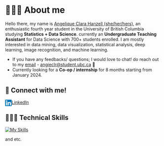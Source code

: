 # 🙋🏻‍♀️ About me

Hello there, my name is [Angelique Clara Hanzell (she/her/hers)](https://www.linkedin.com/in/angeliqueclara/), an enthusiastic fourth year student in the University of British Columbia studying **Statistics + Data Science**. currently an **Undergraduate Teaching Assistant** for Data Science with 700+ students enrolled. I am mostly interested in data mining, data visualization, statistical analysis, deep learning, image recognition, and machine learning.

- If you have any feedbacks/ questions; I would love to chat! do reach out to my [email](angieclr@student.ubc.ca) - angieclr@student.ubc.ca 💬
- Currently looking for a **Co-op / internship** for 8 months starting from January 2024.

## 🤝 Connect with me!
[LinkedIn](https://www.linkedin.com/in/angeliqueclara/)
<a href="https://www.linkedin.com/in/angeliqueclara/"><img align="left" src="https://raw.githubusercontent.com/angieclra/angieclra/main/images/linkedin.svg" alt="Angelique Clara | LinkedIn" width="21px"/></a>
</br>

## 👩🏻‍💻 Technical Skills

[![My Skills](https://skillicons.dev/icons?i=gcp,idea,py,git,java,r,mysql,matlab,vscode,github,nodejs,css&theme=dark)](https://skillicons.dev)
</br>

and etc.

</br>


<!-- [![Anurag’s github stats](https://github-readme-stats.vercel.app/api?username=angieclra)](https://github.com/angieclra) -->
